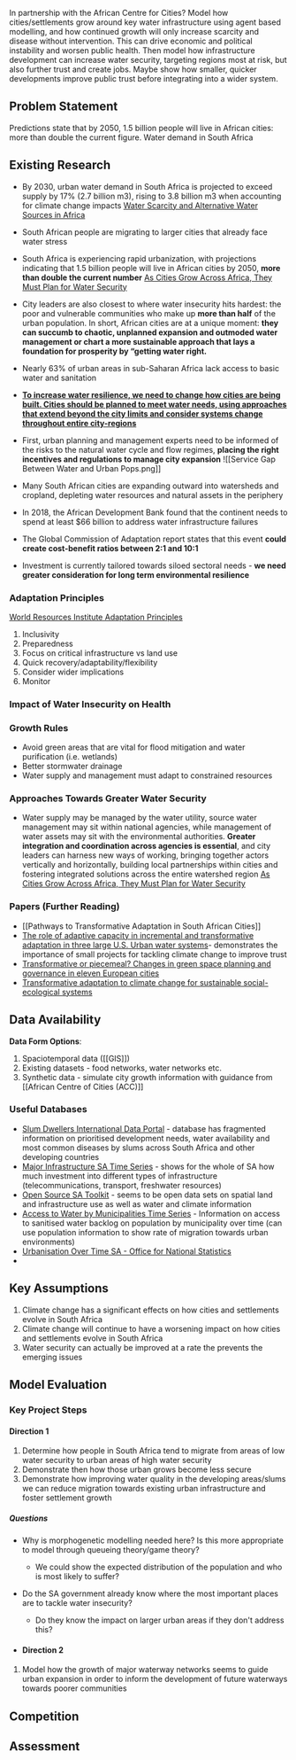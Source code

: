 In partnership with the African Centre for Cities? Model how cities/settlements grow around key water infrastructure using agent based modelling, and how continued growth will only increase scarcity and disease without intervention. This can drive economic and political instability and worsen public health. Then model how infrastructure development can increase water security, targeting regions most at risk, but also further trust and create jobs. Maybe show how smaller, quicker developments improve public trust before integrating into a wider system.
## Problem Statement

Predictions state that by 2050, 1.5 billion people will live in African cities: more than double the current figure. Water demand in South Africa
## Existing Research

- By 2030, urban water demand in South Africa is projected to exceed supply by 17% (2.7 billion m3), rising to 3.8 billion m3 when accounting for climate change impacts [Water Scarcity and Alternative Water Sources in Africa](https://www.tandfonline.com/doi/full/10.1080/1573062X.2022.2026984)
- South African people are migrating to larger cities that already face water stress

- South Africa is experiencing rapid urbanization, with projections indicating that 1.5 billion people will live in African cities by 2050, **more than double the current number** [As Cities Grow Across Africa, They Must Plan for Water Security](https://www.wri.org/insights/cities-grow-across-africa-they-must-plan-water-security)
- City leaders are also closest to where water insecurity hits hardest: the poor and vulnerable communities who make up **more than half** of the urban population. In short, African cities are at a unique moment: **they can succumb to chaotic, unplanned expansion and outmoded water management or chart a more sustainable approach that lays a foundation for prosperity by “getting water right.**
- Nearly 63% of urban areas in sub-Saharan Africa lack access to basic water and sanitation
- <b><u>To increase water resilience, we need to change how cities are being built. Cities should be planned to meet water needs, using approaches that extend beyond the city limits and consider systems change throughout entire city-regions</u></b>
- First, urban planning and management experts need to be informed of the risks to the natural water cycle and flow regimes, **placing the right incentives and regulations to manage city expansion**
![[Service Gap Between Water and Urban Pops.png]]
- Many South African cities are expanding outward into watersheds and cropland, depleting water resources and natural assets in the periphery
- In 2018, the African Development Bank found that the continent needs to spend at least $66 billion to address water infrastructure failures
- The Global Commission of Adaptation report states that this event **could create cost-benefit ratios between 2:1 and 10:1**
- Investment is currently tailored towards siloed sectoral needs - **we need greater consideration for long term environmental resilience**

### Adaptation Principles

[World Resources Institute Adaptation Principles](https://www.wri.org/events/2020/12/adaptation-principles-new-approaches-building-resilience)
1. Inclusivity
2. Preparedness
3. Focus on critical infrastructure vs land use
4. Quick recovery/adaptability/flexibility
5. Consider wider implications
6. Monitor
### Impact of Water Insecurity on Health

### Growth Rules

- Avoid green areas that are vital for flood mitigation and water purification (i.e. wetlands)
- Better stormwater drainage
- Water supply and management must adapt to constrained resources
### Approaches Towards Greater Water Security

- Water supply may be managed by the water utility, source water management may sit within national agencies, while management of water assets may sit with the environmental authorities. **Greater integration and coordination across agencies is essential**, and city leaders can harness new ways of working, bringing together actors vertically and horizontally, building local partnerships within cities and fostering integrated solutions across the entire watershed region [As Cities Grow Across Africa, They Must Plan for Water Security](https://www.wri.org/insights/cities-grow-across-africa-they-must-plan-water-security)
### Papers (Further Reading)
- [[Pathways to Transformative Adaptation in South African Cities]]
- [The role of adaptive capacity in incremental and transformative adaptation in three large U.S. Urban water systems](https://www.sciencedirect.com/science/article/pii/S0959378023000158)- demonstrates the importance of small projects for tackling climate change to improve trust
-  [Transformative or piecemeal? Changes in green space planning and governance in eleven European cities](https://www.tandfonline.com/doi/full/10.1080/09654313.2022.2139594)
 - [Transformative adaptation to climate change for sustainable social-ecological systems](https://www.sciencedirect.com/science/article/pii/S1462901119305337)
## Data Availability

**Data Form Options**:
1. Spaciotemporal data ([[GIS]])
2. Existing datasets - food networks, water networks etc.
3. Synthetic data - simulate city growth information with guidance from [[African Centre of Cities (ACC)]]
### Useful Databases

- [Slum Dwellers International Data Portal](https://sdinet.org/explore-our-data/country/?country=south-africa) - database has fragmented information on prioritised development needs, water availability and most common diseases by slums across South Africa and other developing countries
- [Major Infrastructure SA Time Series](https://data.humdata.org/dataset/world-bank-infrastructure-indicators-for-south-africa) - shows for the whole of SA how much investment into different types of infrastructure (telecommunications, transport, freshwater resources)
- [Open Source SA Toolkit](https://opendataza.gitbook.io/toolkit/open-data-resources/water-and-climate-data-resources) - seems to be open data sets on spatial land and infrastructure use as well as water and climate information
- [Access to Water by Municipalities Time Series](https://www.dws.gov.za/niwis2/Sanitation/AccessToServices) - Information on access to sanitised water backlog on population by municipality over time (can use population information to show rate of migration towards urban environments)
- [Urbanisation Over Time SA - Office for National Statistics](https://www.statista.com/statistics/1226106/urbanization-rate-in-africa/)
- 

## Key Assumptions

1. Climate change has a significant effects on how cities and settlements evolve in South Africa
2. Climate change will continue to have a worsening impact on how cities and settlements evolve in South Africa
3. Water security can actually be improved at a rate the prevents the emerging issues
## Model Evaluation

### Key Project Steps

#### Direction 1

1. Determine how people in South Africa tend to migrate from areas of low water security to urban areas of high water security
2. Demonstrate then how those urban grows become less secure
3. Demonstrate how improving water quality in the developing areas/slums we can reduce migration towards existing urban infrastructure and foster settlement growth
##### Questions
- Why is morphogenetic modelling needed here? Is this more appropriate to model through queueing theory/game theory?
	- We could show the expected distribution of the population and who is most likely to suffer?
- Do the SA government already know where the most important places are to tackle water insecurity?
	- Do they know the impact on larger urban areas if they don't address this?

- #### Direction 2

1. Model how the growth of major waterway networks seems to guide urban expansion in order to inform the development of future waterways towards poorer communities
## Competition

## Assessment



